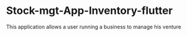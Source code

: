 # Stock-mgt-App-Inventory-flutter
This application allows a user running a business to manage his venture
